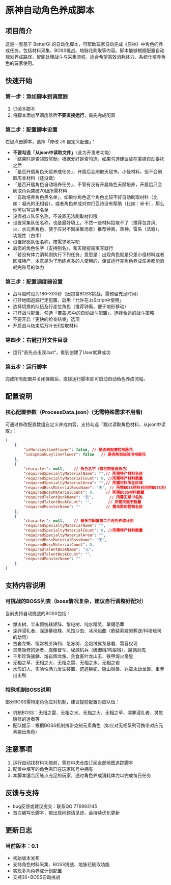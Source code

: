 # 原神自动角色养成脚本

## 项目简介
这是一套基于 BetterGI 的自动化脚本，可帮助玩家自动完成《原神》中角色的养成任务，包括材料采集、BOSS挑战、地脉花刷取等内容。脚本能够根据配置自动规划养成路径，智能处理战斗与采集流程，适合希望高效消耗体力、系统化培养角色的玩家使用。

## 快速开始

### 第一步：添加脚本到调度器
1. 订阅本脚本
2. 将脚本添加至调度器后**不要直接运行**，需先完成配置

### 第二步：配置脚本设置
右键点击脚本，选择「修改 JS 自定义配置」：
- **不要勾选「从json中读取文件」**（此为开发者功能）
- 「结束时是否领取奖励」根据爱好是否勾选，如果勾选建议放在蒙德自动委托之后
- 「是否开启角色天赋养成任务」，开启后会刷取天赋书，小怪材料，但不会刷取周本材料（还没做）
- 「是否开启角色自动培养任务」，不管有没有开启角色天赋培养，开启后只会刷取角色突破70级所需材料
- 「自动培养角色黑名单」，如果你角色这个角色比较不好自动刷取材料（比如：凝光的无相岩），或者角色养成对你打巨诗没有帮助（比如：米卡），那么你可以写进黑名单
- 设置战斗队伍名称，不设置无法刷取材料哦
- 设置采集队伍名称，也是最好填上，不然一些材料拾取不了（推荐包含风、火、水元素角色，便于应对不同采集场景）推荐钟离，草神，雷系（法器），功能性（白术）
- 设置好感队伍名称，按需求填写吧
- 后面的角色名字（支持别名），和天赋按需填写就行
- 「若没有体力消耗则执行下列任务」意思是：出现角色就是只差小怪材料或者区域特产，本意是为了历练点多的人使用的，保证运行完角色养成任务都能消耗完账号的体力

### 第三步：配置调度器设置
- 战斗超时设为180-300秒（因包含BOSS挑战，需预留充足时间）
- 打开地图追踪行走配置，启用「允许在JsScript中使用」
- 选择切换的队伍及行走位角色（推荐钟离，便于地形移动）
- 打开战斗配置，勾选「覆盖JS中的自动战斗配置」，选择合适的战斗策略
- 不要开启「更快的检查结束」选项
- 开启战斗结束后万叶长E拾取材料

### 第四步：右键打开文件目录
- 运行“首先点击我.bat”，看到创建了User就算成功

### 第五步：运行脚本
完成所有配置并关闭弹窗后，直接运行脚本即可启动自动角色养成流程。


## 配置说明
### 核心配置参数（ProcessData.json）(无需特殊需求不用看)
可通过修改配置数组自定义养成内容，支持勾选「跳过读取角色材料，从json中读取」：
```json
[
    {
        "isMoraLeylineFlower": false, // 是否刷取摩拉地脉花
        "isExpBookLeylineFlower": false   // 是否刷取经验书地脉花
    },
    {
        "character": null,    // 角色名字（需已拥有该角色）
        "requiredSpecialtyMaterialName": "",// 所需特产材料名称
        "requiredSpecialtyMaterialCount": 0, //所需特产材料数量
        "requiredSpecialtyMaterialArea": "",// 所需材料所在区域
        "requiredBossMaterialBossName": "无", // 所需BOSS材料对应的BOSS名称
        "requiredBossMaterialCount": 0,     // 所需BOSS材料数量
        "requiredTalentBookName": "无",       // 所需天赋书名称
        "requiredTalentBookCount": "",       // 所需天赋书数量
        "requiredMonsterName": ""           // 需击败的怪物名称
    },
    {
        "character": null,    // 最多可配置第二个角色养成计划
        "requiredSpecialtyMaterialName": "",
        "requiredSpecialtyMaterialCount": 0, //所需特产材料数量
        "requiredSpecialtyMaterialArea": "",
        "requiredBossMaterialBossName": "无",
        "requiredBossMaterialCount": 0,
        "requiredTalentBookName": "无",
        "requiredTalentBookCount": "",
        "requiredMonsterName": ""
    }
]
```


## 支持内容说明
### 可挑战的BOSS列表（boss情况复杂，建议自行调整好配对）
当前支持自动挑战的BOSS包括：
- 爆炎树、半永恒统辖矩阵、掣电树、纯水精灵、翠翎恐蕈
- 深罪浸礼者、深邃摹结株、风蚀沙虫、冰风组曲（歌裴莉娅的葬送/科培琉司的劫罚）
- 古岩龙蜥、恒常机关阵列、急冻树、金焰绒翼龙暴君、雷音权现
- 灵觉隐修的迷者、魔像督军、秘源机兵（统御械/构型械）、魔偶剑鬼
- 千年珍珠骏麟、熔岩辉龙像、贪食匿叶龙山王、铁甲熔火帝皇
- 无相之草、无相之火、无相之雷、无相之水、无相之岩
- 水形幻人、实验性场力发生装置、遗迹巨蛇、隐山猊兽、兆载永劫龙兽、重拳出击鸭

### 特殊机制BOSS说明
部分BOSS需特定角色应对机制，建议提前配置对应队伍：
- 机制BOSS：无相之雷、无相之水、无相之火、无相之草、深罪浸礼者、灵觉隐修的迷者等
- 配队提示：根据BOSS机制携带克制元素角色（如应对无相系列可携带对应元素输出角色）


## 注意事项
1. 运行自动找材料功能前，需在中央仓库订阅全部地图追踪脚本
2. 配置中填写的角色需已在玩家账号中拥有
3. 本脚本适合历练点充足的玩家，通过角色养成消耗体力以完成每日任务


## 反馈与支持
-  bug反馈或建议提交：联系QQ 776993145
-  首次编写长脚本，若出现问题请见谅，会持续优化更新

## 更新日志
### 当前版本：0.1
- 初始版本发布
- 支持角色材料采集、BOSS挑战、地脉花刷取功能
- 实现多角色养成计划配置
- 支持30+BOSS自动挑战